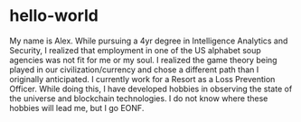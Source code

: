 # hello-world

 My name is Alex. While pursuing a 4yr degree in Intelligence Analytics and Security, I realized that employment in one of the US alphabet soup agencies was not fit for me or my soul. I realized the game theory being played in our civilization/currency and chose a different path than I originally anticipated. I currently work for a Resort as a Loss Prevention Officer. While doing this, I have developed hobbies in observing the state of the universe and blockchain technologies.
 I do not know where these hobbies will lead me, but I go EONF.
